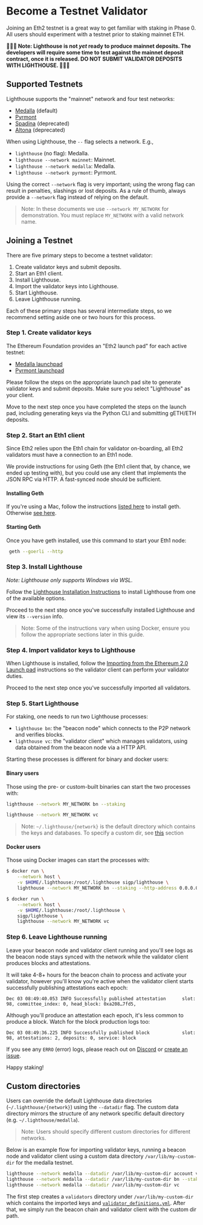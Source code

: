 # Become a Testnet Validator

Joining an Eth2 testnet is a great way to get familiar with staking in Phase 0.
All users should experiment with a testnet prior to staking mainnet ETH.

**🚨🚨🚨 Note: Lighthouse is not *yet* ready to produce mainnet deposits. The developers will require some
time to test against the mainnet deposit contract, once it is released. DO NOT SUBMIT VALIDATOR
DEPOSITS WITH LIGHTHOUSE. 🚨🚨🚨**

## Supported Testnets

Lighthouse supports the "mainnet" network and four test networks:

- [Medalla](https://github.com/goerli/medalla/tree/master/medalla) (default)
- [Pyrmont](https://github.com/protolambda/pyrmont)
- [Spadina](https://github.com/goerli/medalla/tree/master/spadina) (deprecated)
- [Altona](https://github.com/goerli/medalla/tree/master/altona) (deprecated)

When using Lighthouse, the `--` flag selects a network. E.g.,

- `lighthouse` (no flag): Medalla.
- `lighthouse --network mainnet`: Mainnet.
- `lighthouse --network medalla`: Medalla.
- `lighthouse --network pyrmont`: Pyrmont.

Using the correct `--network` flag is very important; using the wrong flag can
result in penalties, slashings or lost deposits. As a rule of thumb, always
provide a `--network` flag instead of relying on the default.

> Note: In these documents we use `--network MY_NETWORK` for demonstration. You
> must replace `MY_NETWORK` with a valid network name.

## Joining a Testnet

There are five primary steps to become a testnet validator:

1. Create validator keys and submit deposits.
1. Start an Eth1 client.
1. Install Lighthouse.
1. Import the validator keys into Lighthouse.
1. Start Lighthouse.
1. Leave Lighthouse running.

Each of these primary steps has several intermediate steps, so we recommend
setting aside one or two hours for this process.

### Step 1. Create validator keys

The Ethereum Foundation provides an "Eth2 launch pad" for each active testnet:

- [Medalla launchpad](https://medalla.launchpad.ethereum.org/)
- [Pyrmont launchpad](https://pyrmont.launchpad.ethereum.org/)

Please follow the steps on the appropriate launch pad site to generate
validator keys and submit deposits. Make sure you select "Lighthouse" as your
client.

Move to the next step once you have completed the steps on the launch pad,
including generating keys via the Python CLI and submitting gETH/ETH deposits.

### Step 2. Start an Eth1 client

Since Eth2 relies upon the Eth1 chain for validator on-boarding, all Eth2 validators must have a connection to an Eth1 node.

We provide instructions for using Geth (the Eth1 client that, by chance, we ended up testing with), but you could use any client that implements the JSON RPC via HTTP. A fast-synced node should be sufficient.

#### Installing Geth

If you're using a Mac, follow the instructions [listed here](https://github.com/ethereum/go-ethereum/wiki/Installation-Instructions-for-Mac) to install geth. Otherwise [see here](https://github.com/ethereum/go-ethereum/wiki/Installing-Geth).

#### Starting Geth

Once you have geth installed, use this command to start your Eth1 node:

```bash
 geth --goerli --http
```

### Step 3. Install Lighthouse

*Note: Lighthouse only supports Windows via WSL.*

Follow the [Lighthouse Installation Instructions](./installation.md) to install
Lighthouse from one of the available options.

Proceed to the next step once you've successfully installed Lighthouse and view
its `--version` info.

> Note: Some of the instructions vary when using Docker, ensure you follow the
> appropriate sections later in this guide.

### Step 4. Import validator keys to Lighthouse

When Lighthouse is installed, follow the [Importing from the Ethereum 2.0 Launch
pad](./validator-import-launchpad.md) instructions so the validator client can
perform your validator duties.

Proceed to the next step once you've successfully imported all validators.

### Step 5. Start Lighthouse

For staking, one needs to run two Lighthouse processes:

- `lighthouse bn`: the "beacon node" which connects to the P2P network and
	verifies blocks.
- `lighthouse vc`: the "validator client" which manages validators, using data
	obtained from the beacon node via a HTTP API.

Starting these processes is different for binary and docker users:

#### Binary users

Those using the pre- or custom-built binaries can start the two processes with:

```bash
lighthouse --network MY_NETWORK bn --staking
```

```bash
lighthouse --network MY_NETWORK vc
```

> Note: `~/.lighthouse/{network}` is the default directory which contains the keys and databases.
> To specify a custom dir, see [this](#custom-directories) section

#### Docker users

Those using Docker images can start the processes with:

```bash
$ docker run \
	--network host \
	-v $HOME/.lighthouse:/root/.lighthouse sigp/lighthouse \
	lighthouse --network MY_NETWORK bn --staking --http-address 0.0.0.0
```

```bash
$ docker run \
	--network host \
	-v $HOME/.lighthouse:/root/.lighthouse \
	sigp/lighthouse \
	lighthouse --network MY_NETWORK vc
```

### Step 6. Leave Lighthouse running

Leave your beacon node and validator client running and you'll see logs as the
beacon node stays synced with the network while the validator client produces
blocks and attestations.

It will take 4-8+ hours for the beacon chain to process and activate your
validator, however you'll know you're active when the validator client starts
successfully publishing attestations each epoch:

```
Dec 03 08:49:40.053 INFO Successfully published attestation      slot: 98, committee_index: 0, head_block: 0xa208…7fd5,
```

Although you'll produce an attestation each epoch, it's less common to produce a
block. Watch for the block production logs too:

```
Dec 03 08:49:36.225 INFO Successfully published block            slot: 98, attestations: 2, deposits: 0, service: block
```

If you see any `ERRO` (error) logs, please reach out on
[Discord](https://discord.gg/cyAszAh) or [create an
issue](https://github.com/sigp/lighthouse/issues/new).

Happy staking!


## Custom directories

Users can override the default Lighthouse data directories (`~/.lighthouse/{network}`) using the `--datadir` flag. The custom data directory mirrors the structure of any network specific default directory (e.g. `~/.lighthouse/medalla`).

> Note: Users should specify different custom directories for different networks.

Below is an example flow for importing validator keys, running a beacon node and validator client using a custom data directory `/var/lib/my-custom-dir` for the medalla testnet.

```bash
lighthouse --network medalla --datadir /var/lib/my-custom-dir account validator import --directory <PATH-TO-LAUNCHPAD-KEYS-DIRECTORY>
lighthouse --network medalla --datadir /var/lib/my-custom-dir bn --staking
lighthouse --network medalla --datadir /var/lib/my-custom-dir vc
```
The first step creates a `validators` directory under `/var/lib/my-custom-dir` which contains the imported keys and [`validator_definitions.yml`](./validator-management.md).
After that, we simply run the beacon chain and validator client with the custom dir path.
